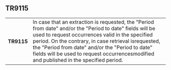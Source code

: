 ## TR9115
<table>
 <tr>
  <th>
   TR9115
  </th>
  <td>
   In case that an extraction is requested, the "Period from date" and/or the "Period to date" fields will be used to request occurrences valid in the specified period. On the contrary, in case retrieval isrequested, the "Period from date" and/or the "Period to date" fields will be used to request occurrencesmodified and published in the specified period.
  </td>
 </tr>
</table>
